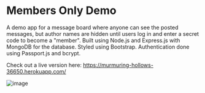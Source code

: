 # Members Only Demo

A demo app for a message board where anyone can see the posted messages, but author names are hidden until users log in and enter a secret code to become a "member". Built using Node.js and Express.js with MongoDB for the database. Styled using Bootstrap. Authentication done using Passport.js and bcrypt.


Check out a live version here: https://murmuring-hollows-36650.herokuapp.com/

![image](https://user-images.githubusercontent.com/20022039/87605793-7dd31b00-c6c7-11ea-9301-61c6323f8088.png)
